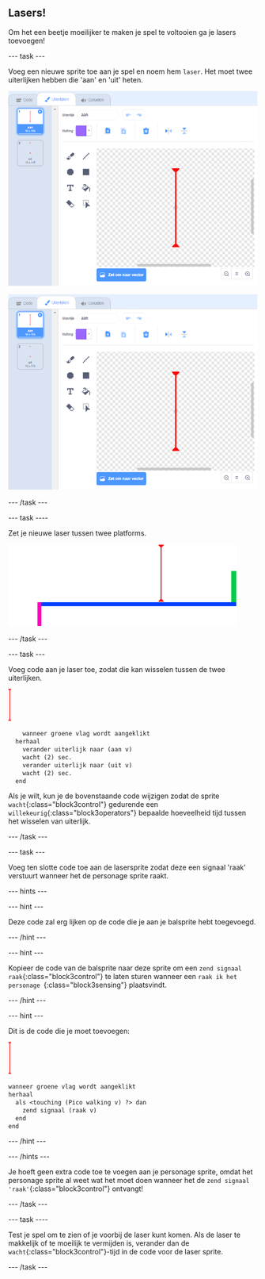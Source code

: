## Lasers!

Om het een beetje moeilijker te maken je spel te voltooien ga je lasers toevoegen!

\--- task \---

Voeg een nieuwe sprite toe aan je spel en noem hem `laser`. Het moet twee uiterlijken hebben die 'aan' en 'uit' heten.

![screenshot](images/dodge-lasers-costume1.png)

![screenshot](images/dodge-lasers-costume1.png)

\--- /task \---

\--- task \----

Zet je nieuwe laser tussen twee platforms.

![screenshot](images/dodge-lasers-position.png)

\--- /task \---

\--- task \---

Voeg code aan je laser toe, zodat die kan wisselen tussen de twee uiterlijken.

![laser sprite](images/laser_sprite.png)

```blocks3
    wanneer groene vlag wordt aangeklikt
  herhaal 
    verander uiterlijk naar (aan v)
    wacht (2) sec.
    verander uiterlijk naar (uit v)
    wacht (2) sec.
  end
```

Als je wilt, kun je de bovenstaande code wijzigen zodat de sprite `wacht`{:class="block3control"} gedurende een `willekeurig`{:class="block3operators"} bepaalde hoeveelheid tijd tussen het wisselen van uiterlijk.

\--- /task \---

\--- task \---

Voeg ten slotte code toe aan de lasersprite zodat deze een signaal 'raak' verstuurt wanneer het de personage sprite raakt.

\--- hints \---

\--- hint \---

Deze code zal erg lijken op de code die je aan je balsprite hebt toegevoegd.

\--- /hint \---

\--- hint \---

Kopieer de code van de balsprite naar deze sprite om een `zend signaal raak`{:class="block3control"} te laten sturen wanneer een `raak ik het personage `{:class="block3sensing"} plaatsvindt.

\--- /hint \---

\--- hint \---

Dit is de code die je moet toevoegen:

![laser sprite](images/laser_sprite.png)

```blocks3
wanneer groene vlag wordt aangeklikt
herhaal 
  als <touching (Pico walking v) ?> dan 
    zend signaal (raak v)
  end
end
```

\--- /hint \---

\--- /hints \---

Je hoeft geen extra code toe te voegen aan je personage sprite, omdat het personage sprite al weet wat het moet doen wanneer het de `zend signaal 'raak'`{:class="block3control"} ontvangt!

\--- /task \---

\--- task \----

Test je spel om te zien of je voorbij de laser kunt komen. Als de laser te makkelijk of te moeilijk te vermijden is, verander dan de `wacht`{:class="block3control"}-tijd in de code voor de laser sprite.

\--- /task \---